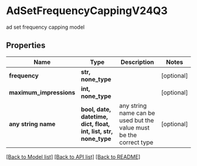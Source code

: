 # AdSetFrequencyCappingV24Q3

ad set frequency capping model

## Properties
Name | Type | Description | Notes
------------ | ------------- | ------------- | -------------
**frequency** | **str, none_type** |  | [optional] 
**maximum_impressions** | **int, none_type** |  | [optional] 
**any string name** | **bool, date, datetime, dict, float, int, list, str, none_type** | any string name can be used but the value must be the correct type | [optional]

[[Back to Model list]](../README.md#documentation-for-models) [[Back to API list]](../README.md#documentation-for-api-endpoints) [[Back to README]](../README.md)


